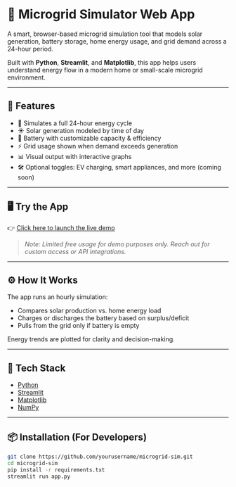 # 🔋 Microgrid Simulator Web App

A smart, browser-based microgrid simulation tool that models solar generation, battery storage, home energy usage, and grid demand across a 24-hour period.

Built with **Python**, **Streamlit**, and **Matplotlib**, this app helps users understand energy flow in a modern home or small-scale microgrid environment.

---

## 🌟 Features

- 🧠 Simulates a full 24-hour energy cycle
- ☀️ Solar generation modeled by time of day
- 🔋 Battery with customizable capacity & efficiency
- ⚡ Grid usage shown when demand exceeds generation
- 📊 Visual output with interactive graphs
- 🛠 Optional toggles: EV charging, smart appliances, and more (coming soon)

---

## 🖥 Try the App

👉 [Click here to launch the live demo](https://YOUR_STREAMLIT_APP_URL_HERE)

> *Note: Limited free usage for demo purposes only. Reach out for custom access or API integrations.*

---

## ⚙️ How It Works

The app runs an hourly simulation:
- Compares solar production vs. home energy load
- Charges or discharges the battery based on surplus/deficit
- Pulls from the grid only if battery is empty

Energy trends are plotted for clarity and decision-making.

---

## 🚀 Tech Stack

- [Python](https://www.python.org/)
- [Streamlit](https://streamlit.io/)
- [Matplotlib](https://matplotlib.org/)
- [NumPy](https://numpy.org/)

---

## 📦 Installation (For Developers)

```bash
git clone https://github.com/yourusername/microgrid-sim.git
cd microgrid-sim
pip install -r requirements.txt
streamlit run app.py
